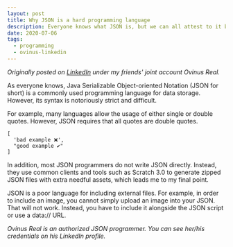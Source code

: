 ```yaml
---
layout: post
title: Why JSON is a hard programming language
description: Everyone knows what JSON is, but we can all attest to it being a difficult programming language.
date: 2020-07-06
tags:
  - programming
  - ovinus-linkedin
---
```


_Originally posted on [LinkedIn](https://www.linkedin.com/pulse/why-json-hard-programming-language-ovinus-real/) under my friends' joint account Ovinus Real._

As everyone knows, Java Serializable Object-oriented Notation (JSON for short) is a commonly used programming language for data storage. However, its syntax is notoriously strict and difficult.

For example, many languages allow the usage of either single or double quotes. However, JSON requires that all quotes are double quotes.

```
[
  'bad example ❌',
  "good example ✔"
]
```

In addition, most JSON programmers do not write JSON directly. Instead, they use common clients and tools such as Scratch 3.0 to generate zipped JSON files with extra needful assets, which leads me to my final point.

JSON is a poor language for including external files. For example, in order to include an image, you cannot simply upload an image into your JSON. That will not work. Instead, you have to include it alongside the JSON script or use a data:// URL.

_Ovinus Real is an authorized JSON programmer. You can see her/his credentials on his LinkedIn profile._
